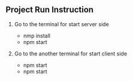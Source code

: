 ## Project Run Instruction

1. Go to the terminal for start server side <br/>
    - nmp install
    - npm start

2. Go to the another terminal for start client side <br/>
    - npm start
    - npm start
